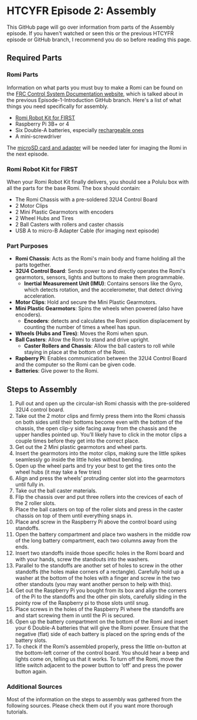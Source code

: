 # HTCYFR Episode 2: Assembly

This GitHub page will go over information from parts of the Assembly episode. If you haven't watched or seen this or the previous HTCYFR episode or GitHub branch, I recommend you do so before reading this page.

## Required Parts

### Romi Parts

Information on what parts you must buy to make a Romi can be found on the [FRC Control System Documentation website](https://docs.wpilib.org/en/stable/docs/romi-robot/hardware.html), which is talked about in the previous Episode-1-Introduction GitHub branch. Here's a list of what things you need specifically for assembly.

- [Romi Robot Kit for FIRST](https://www.pololu.com/product/4022)
- Raspberry Pi 3B+ or 4
- Six Double-A batteries, especially [rechargeable ones](https://www.amazon.com/gp/product/B07TW9T8JW/?th=1)
- A mini-screwdriver

The [microSD card and adapter](https://www.amazon.com/dp/B073K14CVB/) will be needed later for imaging the Romi in the next episode.

### Romi Robot Kit for FIRST

When your Romi Robot Kit finally delivers, you should see a Polulu box with all the parts for the base Romi. The box should contain:

- The Romi Chassis with a pre-soldered 32U4 Control Board
- 2 Motor Clips
- 2 Mini Plastic Gearmotors with encoders
- 2 Wheel Hubs and Tires
- 2 Ball Casters with rollers and caster chassis
- USB A to micro-B Adapter Cable (for imaging next episode)

### Part Purposes

- __Romi Chassis__: Acts as the Romi's main body and frame holding all the parts together.
- __32U4 Control Board__: Sends power to and directly operates the Romi's gearmotors, sensors, lights and buttons to make them programmable.
  - __Inertial Measurement Unit (IMU)__: Contains sensors like the Gyro, which detects rotation, and the accelerometer, that detect driving acceleration.
- __Motor Clips__: Hold and secure the Mini Plastic Gearmotors.
- __Mini Plastic Gearmotors__: Spins the wheels when powered (also have encoders).
  - __Encoders__: detects and calculates the Romi position displacement by counting the number of times a wheel has spun.
- __Wheels (Hubs and Tires)__: Moves the Romi when spun.
- __Ball Casters__: Allow the Romi to stand and drive upright.
  - __Caster Rollers and Chassis__: Allow the ball casters to roll while staying in place at the bottom of the Romi.
- __Rapberry Pi__: Enables communication between the 32U4 Control Board and the computer so the Romi can be given code.
- __Batteries__: Give power to the Romi.

## Steps to Assembly

1. Pull out and open up the circular-ish Romi chassis with the pre-soldered 32U4 control board.
2. Take out the 2 motor clips and firmly press them into the Romi chassis on both sides until their bottoms become even with the bottom of the chassis, the open clip-y side facing away from the chassis and the upper handles pointed up. You’ll likely have to click in the motor clips a couple times before they get into the correct place.
3. Get out the 2 Mini plastic gearmotors and wheel parts.
  1. Insert the gearmotors into the motor clips, making sure the little spikes seamlessly go inside the little holes without bending.
  2. Open up the wheel parts and try your best to get the tires onto the wheel hubs (it may take a few tries)
  3. Align and press the wheels’ protruding center slot into the gearmotors until fully in.
4. Take out the ball caster materials.
  1. Flip the chassis over and put three rollers into the crevices of each of the 2 roller slots.
  2. Place the ball casters on top of the roller slots and press in the caster chassis on top of them until everything snaps in.
5. Place and screw in the Raspberry Pi above the control board using standoffs.
  1. Open the battery compartment and place two washers in the middle row of the long battery compartment, each two columns away from the ends.
  2. Insert two standoffs inside those specific holes in the Romi board and with your hands, screw the standouts into the washers.
  3. Parallel to the standoffs are another set of holes to screw in the other standoffs (the holes make corners of a rectangle). Carefully hold up a washer at the bottom of the holes with a finger and screw in the two other standouts (you may want another person to help with this).
  4. Get out the Raspberry Pi you bought from its box and align the corners of the Pi to the standoffs and the other pin slots, carefully sliding in the pointy row of the Raspberry pi to those slots until snug.
  5. Place screws in the holes of the Raspberry Pi where the standoffs are and start screwing them in until the Pi is secured.
6. Open up the battery compartment on the bottom of the Romi and insert your 6 Double-A batteries that will give the Romi power. Ensure that the negative (flat) side of each battery is placed on the spring ends of the battery slots.
7. To check if the Romi’s assembled properly, press the little on-button at the bottom-left corner of the control board. You should hear a beep and lights come on, telling us that it works. To turn off the Romi, move the little switch adjacent to the power button to ‘off’ and press the power button again.

### Additional Sources

Most of the information on the steps to assembly was gathered from the following sources. Please check them out if you want more thorough tutorials.
